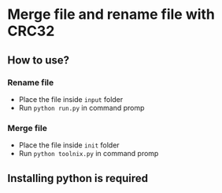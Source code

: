 # Merge file and rename file with CRC32

## How to use?

### Rename file
- Place the file inside `input` folder
- Run `python run.py` in command promp

### Merge file
- Place the file inside `init` folder
- Run `python toolnix.py` in command promp

## Installing python is required